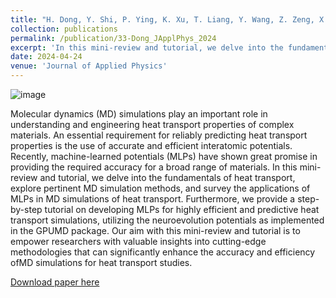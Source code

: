 ```yaml
---
title: "H. Dong, Y. Shi, P. Ying, K. Xu, T. Liang, Y. Wang, Z. Zeng, X. Wu, W. Zhou, S. Xiong, S. Chen, Z. Fan, Molecular dynamics simulations of heat transport using machine-learned potentials: A mini-review and tutorial on GPUMD with neuroevolution potentials. Journal of Applied Physics 135, 161101 (2024)."
collection: publications
permalink: /publication/33-Dong_JApplPhys_2024
excerpt: 'In this mini-review and tutorial, we delve into the fundamentals of heat transport, explore pertinent MD simulation methods, and survey the applications of MLPs in MD simulations of heat transport. Furthermore, we provide a step-by-step tutorial on developing MLPs for highly efficient and predictive heat transport simulations, utilizing the neuroevolution potentials as implemented in the GPUMD package.'
date: 2024-04-24
venue: 'Journal of Applied Physics'
---
```

![image](https://github.com/hityingph/hityingph.github.io/assets/54773018/fc7e09c1-7898-453c-847f-2744a60c2318)

Molecular dynamics (MD) simulations play an important role in understanding and engineering heat transport properties of complex materials. An essential requirement for reliably predicting heat transport properties is the use of accurate and efficient interatomic potentials. Recently, machine-learned potentials (MLPs) have shown great promise in providing the required accuracy for a broad range of materials. In this mini-review and tutorial, we delve into the fundamentals of heat transport, explore pertinent MD simulation methods, and survey the applications of MLPs in MD simulations of heat transport. Furthermore, we provide a step-by-step tutorial on developing MLPs for highly efficient and predictive heat transport simulations, utilizing the neuroevolution potentials as implemented in the GPUMD package. Our aim with this mini-review and tutorial is to empower researchers with valuable insights into cutting-edge methodologies that can significantly enhance the accuracy and efficiency ofMD simulations for heat transport studies.

[Download paper here](http://hityingph.github.io/files/33-Dong_JApplPhys_2024.pdf)